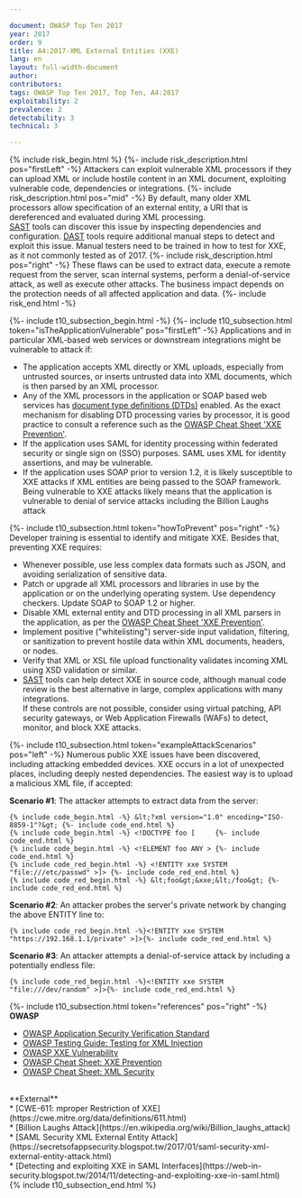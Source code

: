 ```yaml
---

document: OWASP Top Ten 2017
year: 2017
order: 9
title: A4:2017-XML External Entities (XXE)
lang: en
layout: full-width-document
author:
contributors:
tags: OWASP Top Ten 2017, Top Ten, A4:2017
exploitability: 2
prevalence: 2
detectability: 3
technical: 3

---
```


{% include risk_begin.html %}
{%- include risk_description.html pos="firstLeft" -%}
Attackers can exploit vulnerable XML processors if they can upload XML or include hostile content in an XML document, exploiting vulnerable code, dependencies or integrations.
{%- include risk_description.html pos="mid" -%}
By default, many older XML processors allow specification of an external entity, a URI that is dereferenced and evaluated during XML processing.<br>
[SAST](/www-community/Source_Code_Analysis_Tools) tools can discover this issue by inspecting dependencies and configuration. [DAST](/www-community/Vulnerability_Scanning_Tools) tools require additional manual steps to detect and exploit this issue. Manual testers need to be trained in how to test for XXE, as it not commonly tested as of 2017.
{%- include risk_description.html pos="right" -%}
These flaws can be used to extract data, execute a remote request from the server, scan internal systems, perform a denial-of-service attack, as well as execute other attacks. The business impact depends on the protection needs of all affected application and data.
{%- include risk_end.html -%}

{%- include t10_subsection_begin.html -%}
{%- include t10_subsection.html token="isTheApplicationVulnerable" pos="firstLeft" -%}
Applications and in particular XML-based web services or downstream integrations might be vulnerable to attack if:<br>
* The application accepts XML directly or XML uploads, especially from untrusted sources, or inserts untrusted data into XML documents, which is then parsed by an XML processor.<br>
* Any of the XML processors in the application or SOAP based web services has [document type definitions (DTDs)](https://en.wikipedia.org/wiki/Document_type_definition) enabled. As the exact mechanism for disabling DTD processing varies by processor, it is good practice to consult a reference such as the [OWASP Cheat Sheet 'XXE Prevention'](https://cheatsheetseries.owasp.org/cheatsheets/XML_External_Entity_Prevention_Cheat_Sheet.html).<br>
* If the application uses SAML for identity processing within federated security or single sign on (SSO) purposes. SAML uses XML for identity assertions, and may be vulnerable.<br>
* If the application uses SOAP prior to version 1.2, it is likely susceptible to XXE attacks if XML entities are being passed to the SOAP framework.<br>
Being vulnerable to XXE attacks likely means that the application is vulnerable to denial of service attacks including the Billion Laughs attack

{%- include t10_subsection.html token="howToPrevent" pos="right" -%}
Developer training is essential to identify and mitigate XXE. Besides that, preventing XXE requires:<br>
* Whenever possible, use less complex data formats such as JSON, and avoiding serialization of sensitive data.<br>
* Patch or upgrade all XML processors and libraries in use by the application or on the underlying operating system. Use dependency checkers. Update SOAP to SOAP 1.2 or higher.<br>
* Disable XML external entity and DTD processing in all XML parsers in the application, as per the [OWASP Cheat Sheet 'XXE Prevention'](https://cheatsheetseries.owasp.org/cheatsheets/XML_External_Entity_Prevention_Cheat_Sheet.html).<br>
* Implement positive ("whitelisting") server-side input validation, filtering, or sanitization to prevent hostile data within XML documents, headers, or nodes.<br>
* Verify that XML or XSL file upload functionality validates incoming XML using XSD validation or similar.<br>
* [SAST](/www-community/Source_Code_Analysis_Tools) tools can help detect XXE in source code, although manual code review is the best alternative in large, complex applications with many integrations.<br>
If these controls are not possible, consider using virtual patching, API security gateways, or Web Application Firewalls (WAFs) to detect, monitor, and block XXE attacks.

{%- include t10_subsection.html token="exampleAttackScenarios" pos="left" -%}
Numerous public XXE issues have been discovered, including attacking embedded devices. XXE occurs in a lot of unexpected places, including deeply nested dependencies. The easiest way is to upload a malicious XML file, if accepted:<br>

**Scenario #1**: The attacker attempts to extract data from the server:<br>

    {% include code_begin.html -%} &lt;?xml version="1.0" encoding="ISO-8859-1"?&gt; {%- include code_end.html %}
    {% include code_begin.html -%} <!DOCTYPE foo [     {%- include code_end.html %}
    {% include code_begin.html -%} <!ELEMENT foo ANY > {%- include code_end.html %}
    {% include code_red_begin.html -%} <!ENTITY xxe SYSTEM "file:///etc/passwd" >]> {%- include code_red_end.html %}
    {% include code_red_begin.html -%} &lt;foo&gt;&xxe;&lt;/foo&gt; {%- include code_red_end.html %}

**Scenario #2**: An attacker probes the server's private network by changing the above ENTITY line to:<br>

    {% include code_red_begin.html -%}<!ENTITY xxe SYSTEM "https://192.168.1.1/private" >]>{%- include code_red_end.html %}

**Scenario #3**: An attacker attempts a denial-of-service attack by including a potentially endless file:<br>

    {% include code_red_begin.html -%}<!ENTITY xxe SYSTEM "file:///dev/random" >]>{%- include code_red_end.html %}


{%- include t10_subsection.html token="references" pos="right" -%}
**OWASP**<br>
* [OWASP Application Security Verification Standard](/www-project-application-security-verification-standard)<br>
* [OWASP Testing Guide: Testing for XML Injection](/www-project-testing)<br>
* [OWASP XXE Vulnerability](/www-community/vulnerabilities/XML_External_Entity_(XXE)_Processing)<br>
* [OWASP Cheat Sheet: XXE Prevention](https://cheatsheetseries.owasp.org/cheatsheets/XML_External_Entity_Prevention_Cheat_Sheet.html)<br>
* [OWASP Cheat Sheet: XML Security](https://cheatsheetseries.owasp.org/cheatsheets/XML_Security_Cheat_Sheet.html)<br>
<br>
**External**<br>
* [CWE-611: mproper Restriction of XXE](https://cwe.mitre.org/data/definitions/611.html)<br>
* [Billion Laughs Attack](https://en.wikipedia.org/wiki/Billion_laughs_attack)<br>
* [SAML Security XML External Entity Attack](https://secretsofappsecurity.blogspot.tw/2017/01/saml-security-xml-external-entity-attack.html)<br>
* [Detecting and exploiting XXE in SAML Interfaces](https://web-in-security.blogspot.tw/2014/11/detecting-and-exploiting-xxe-in-saml.html)<br>
{% include t10_subsection_end.html %}